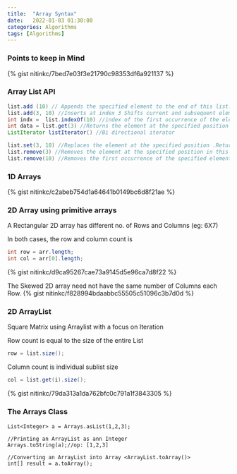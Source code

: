 ```yaml
---
title:  "Array Syntax"
date:   2022-01-03 01:30:00
categories: Algorithms
tags: [Algorithms]
---
```


### Points to keep in Mind
{% gist nitinkc/7bed7e03f3e21790c98353df6a921137 %}

<!-- ### ArrayList
{% gist nitinkc/98b5adaf0ed85980472ec423237e9edd %} -->

### Array List API
```java
list.add (10) // Appends the specified element to the end of this list. Returns boolean
list.add(3, 10) //Inserts at index 3 Shifts current and subsequent elements to the right (adds one to their indices)
int indx =  list.indexOf(10) //index of the first occurrence of the element in the list, or -1 if this list does not contain the element.
int data = list.get(3) //Returns the element at the specified position in this list.
ListIterator listIterator() //Bi directional iterator

list.set(3, 10) //Replaces the element at the specified position .Returns the previous element 
list.remove(3) //Removes the element at the specified position in this list.
list.remove(10) //Removes the first occurrence of the specified element from this list, if it is present.
```
### 1D Arrays
{% gist nitinkc/c2abeb754d1a64641b0149bc6d8f21ae %}

### 2D Array using primitive arrays

A Rectangular 2D array has different no. of Rows and Columns (eg: 6X7)

In both cases, the row and column count is
```java
int row = arr.length;
int col = arr[0].length;
```
{% gist nitinkc/d9ca95267cae73a9145d5e96ca7d8f22 %}

The Skewed 2D array need not have the same number of Columns each Row.
{% gist nitinkc/f828994bdaabbc55505c51096c3b7d0d %}

### 2D ArrayList
Square Matrix using Arraylist with a focus on Iteration

Row count is equal to the size of the entire List
```java
row = list.size();
```
Column count is individual sublist size
```java
col = list.get(i).size();
```

{% gist nitinkc/79da313a1da762bfc0c791a1f3843305 %}


### The Arrays Class

```
List<Integer> a = Arrays.asList(1,2,3);

//Printing an ArrayList as ann Integer
Arrays.toString(a);//op: [1,2,3]

//Converting an ArrayList into Array <ArrayList.toArray()>
int[] result = a.toArray();
```